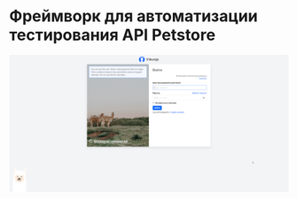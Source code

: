 # Фреймворк для автоматизации тестирования API Petstore
<img align="center" src="https://github.com/Lexzender/vikunja_api_test_framework/blob/main/vikunja_api_test_framework/pictures/vikunja.png" />
